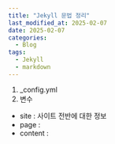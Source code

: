 ```yaml
---
title: "Jekyll 문법 정리"
last_modified_at: 2025-02-07
date: 2025-02-07
categories:
  - Blog
tags:
  - Jekyll
  - markdown
---
```

1. _config.yml
2. 변수

- site : 사이트 전반에 대한 정보
- page :
- content :
